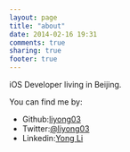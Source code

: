 ```yaml
---
layout: page
title: "about"
date: 2014-02-16 19:31
comments: true
sharing: true
footer: true
---
```

iOS Developer living in Beijing.

You can find me by:

- Github:[liyong03](https://github.com/liyong03)
- Twitter:[@liyong03](https://twitter.com/liyong03)
- Linkedin:[Yong Li](http://www.linkedin.com/profile/view?id=66009369)

